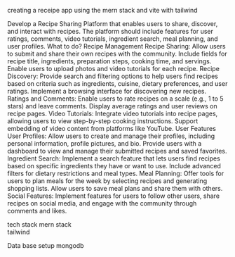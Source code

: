 creating a receipe app using the mern stack and vite with tailwind

Develop a Recipe Sharing Platform that enables users to share, discover, and interact with recipes. The platform should include features for user ratings, comments, video tutorials, ingredient search, meal planning, and user profiles.
What to do?
Recipe Management
Recipe Sharing:
Allow users to submit and share their own recipes with the community.
Include fields for recipe title, ingredients, preparation steps, cooking time, and servings.
Enable users to upload photos and video tutorials for each recipe.
Recipe Discovery:
Provide search and filtering options to help users find recipes based on criteria such as ingredients, cuisine, dietary preferences, and user ratings.
Implement a browsing interface for discovering new recipes.
Ratings and Comments:
Enable users to rate recipes on a scale (e.g., 1 to 5 stars) and leave comments.
Display average ratings and user reviews on recipe pages.
Video Tutorials:
Integrate video tutorials into recipe pages, allowing users to view step-by-step cooking instructions.
Support embedding of video content from platforms like YouTube.
User Features
User Profiles:
Allow users to create and manage their profiles, including personal information, profile pictures, and bio.
Provide users with a dashboard to view and manage their submitted recipes and saved favorites.
Ingredient Search:
Implement a search feature that lets users find recipes based on specific ingredients they have or want to use.
Include advanced filters for dietary restrictions and meal types.
Meal Planning:
Offer tools for users to plan meals for the week by selecting recipes and generating shopping lists.
Allow users to save meal plans and share them with others.
Social Features:
Implement features for users to follow other users, share recipes on social media, and engage with the community through comments and likes.

tech stack
mern stack  
tailwind


Data base setup
mongodb     
